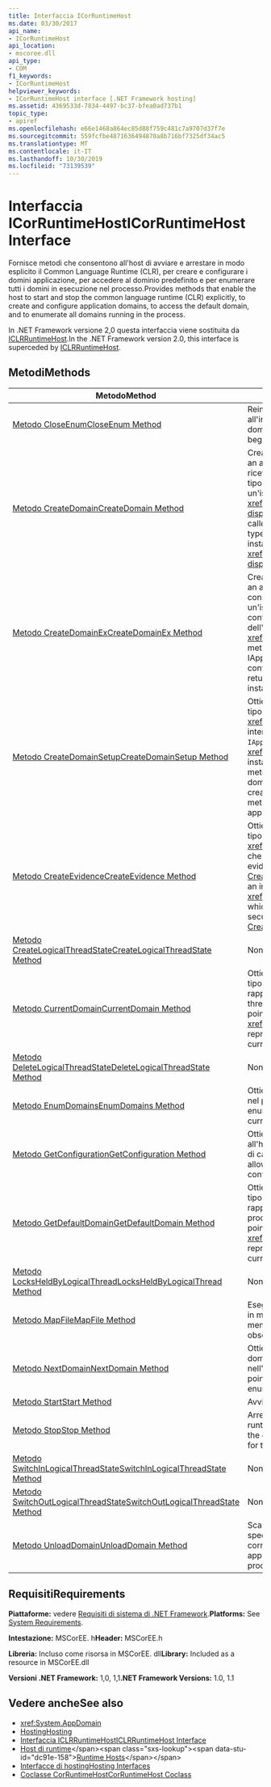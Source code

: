 ```yaml
---
title: Interfaccia ICorRuntimeHost
ms.date: 03/30/2017
api_name:
- ICorRuntimeHost
api_location:
- mscoree.dll
api_type:
- COM
f1_keywords:
- ICorRuntimeHost
helpviewer_keywords:
- ICorRuntimeHost interface [.NET Framework hosting]
ms.assetid: 4369533d-7834-4497-bc37-bfea0ad737b1
topic_type:
- apiref
ms.openlocfilehash: e66e1468a864ec85d88f759c481c7a9707d37f7e
ms.sourcegitcommit: 559fcfbe4871636494870a8b716bf7325df34ac5
ms.translationtype: MT
ms.contentlocale: it-IT
ms.lasthandoff: 10/30/2019
ms.locfileid: "73139539"
---
```

# <a name="icorruntimehost-interface"></a><span data-ttu-id="dc91e-102">Interfaccia ICorRuntimeHost</span><span class="sxs-lookup"><span data-stu-id="dc91e-102">ICorRuntimeHost Interface</span></span>
<span data-ttu-id="dc91e-103">Fornisce metodi che consentono all'host di avviare e arrestare in modo esplicito il Common Language Runtime (CLR), per creare e configurare i domini applicazione, per accedere al dominio predefinito e per enumerare tutti i domini in esecuzione nel processo.</span><span class="sxs-lookup"><span data-stu-id="dc91e-103">Provides methods that enable the host to start and stop the common language runtime (CLR) explicitly, to create and configure application domains, to access the default domain, and to enumerate all domains running in the process.</span></span>  
  
 <span data-ttu-id="dc91e-104">In .NET Framework versione 2,0 questa interfaccia viene sostituita da [ICLRRuntimeHost](../../../../docs/framework/unmanaged-api/hosting/iclrruntimehost-interface.md).</span><span class="sxs-lookup"><span data-stu-id="dc91e-104">In the .NET Framework version 2.0, this interface is superceded by [ICLRRuntimeHost](../../../../docs/framework/unmanaged-api/hosting/iclrruntimehost-interface.md).</span></span>  
  
## <a name="methods"></a><span data-ttu-id="dc91e-105">Metodi</span><span class="sxs-lookup"><span data-stu-id="dc91e-105">Methods</span></span>  
  
|<span data-ttu-id="dc91e-106">Metodo</span><span class="sxs-lookup"><span data-stu-id="dc91e-106">Method</span></span>|<span data-ttu-id="dc91e-107">Descrizione</span><span class="sxs-lookup"><span data-stu-id="dc91e-107">Description</span></span>|  
|------------|-----------------|  
|[<span data-ttu-id="dc91e-108">Metodo CloseEnum</span><span class="sxs-lookup"><span data-stu-id="dc91e-108">CloseEnum Method</span></span>](../../../../docs/framework/unmanaged-api/hosting/icorruntimehost-closeenum-method.md)|<span data-ttu-id="dc91e-109">Reimposta un enumeratore di dominio all'inizio dell'elenco di domini.</span><span class="sxs-lookup"><span data-stu-id="dc91e-109">Resets a domain enumerator back to the beginning of the domain list.</span></span>|  
|[<span data-ttu-id="dc91e-110">Metodo CreateDomain</span><span class="sxs-lookup"><span data-stu-id="dc91e-110">CreateDomain Method</span></span>](../../../../docs/framework/unmanaged-api/hosting/icorruntimehost-createdomain-method.md)|<span data-ttu-id="dc91e-111">Crea un dominio applicazione.</span><span class="sxs-lookup"><span data-stu-id="dc91e-111">Creates an application domain.</span></span> <span data-ttu-id="dc91e-112">Il chiamante riceve un puntatore di interfaccia di tipo <xref:System._AppDomain> a un'istanza di tipo <xref:System.AppDomain?displayProperty=nameWithType>.</span><span class="sxs-lookup"><span data-stu-id="dc91e-112">The caller receives an interface pointer of type <xref:System._AppDomain> to an instance of type <xref:System.AppDomain?displayProperty=nameWithType>.</span></span>|  
|[<span data-ttu-id="dc91e-113">Metodo CreateDomainEx</span><span class="sxs-lookup"><span data-stu-id="dc91e-113">CreateDomainEx Method</span></span>](../../../../docs/framework/unmanaged-api/hosting/icorruntimehost-createdomainex-method.md)|<span data-ttu-id="dc91e-114">Crea un dominio applicazione.</span><span class="sxs-lookup"><span data-stu-id="dc91e-114">Creates an application domain.</span></span> <span data-ttu-id="dc91e-115">Questo metodo consente al chiamante di passare un'istanza di IAppDomainSetup per configurare funzionalità aggiuntive dell'istanza di <xref:System._AppDomain> restituita.</span><span class="sxs-lookup"><span data-stu-id="dc91e-115">This method allows the caller to pass an IAppDomainSetup instance to configure additional features of the returned <xref:System._AppDomain> instance.</span></span>|  
|[<span data-ttu-id="dc91e-116">Metodo CreateDomainSetup</span><span class="sxs-lookup"><span data-stu-id="dc91e-116">CreateDomainSetup Method</span></span>](../../../../docs/framework/unmanaged-api/hosting/icorruntimehost-createdomainsetup-method.md)|<span data-ttu-id="dc91e-117">Ottiene un puntatore a interfaccia di tipo `IAppDomainSetup` a un'istanza di <xref:System.AppDomainSetup>.</span><span class="sxs-lookup"><span data-stu-id="dc91e-117">Gets an interface pointer of type `IAppDomainSetup` to an <xref:System.AppDomainSetup> instance.</span></span> <span data-ttu-id="dc91e-118">`IAppDomainSetup` fornisce i metodi per configurare gli aspetti di un dominio applicazione prima che venga creato.</span><span class="sxs-lookup"><span data-stu-id="dc91e-118">`IAppDomainSetup` provides methods to configure aspects of an application domain before it is created.</span></span>|  
|[<span data-ttu-id="dc91e-119">Metodo CreateEvidence</span><span class="sxs-lookup"><span data-stu-id="dc91e-119">CreateEvidence Method</span></span>](../../../../docs/framework/unmanaged-api/hosting/icorruntimehost-createevidence-method.md)|<span data-ttu-id="dc91e-120">Ottiene un puntatore a interfaccia di tipo <xref:System.Security.Principal.IIdentity>, che consente all'host di creare evidenze di sicurezza da passare a [CreateDomain](../../../../docs/framework/unmanaged-api/hosting/icorruntimehost-createdomain-method.md) o [CreateDomainEx](../../../../docs/framework/unmanaged-api/hosting/icorruntimehost-createdomainex-method.md).</span><span class="sxs-lookup"><span data-stu-id="dc91e-120">Gets an interface pointer of type <xref:System.Security.Principal.IIdentity>, which allows the host to create security evidence to pass to [CreateDomain](../../../../docs/framework/unmanaged-api/hosting/icorruntimehost-createdomain-method.md) or [CreateDomainEx](../../../../docs/framework/unmanaged-api/hosting/icorruntimehost-createdomainex-method.md).</span></span>|  
|[<span data-ttu-id="dc91e-121">Metodo CreateLogicalThreadState</span><span class="sxs-lookup"><span data-stu-id="dc91e-121">CreateLogicalThreadState Method</span></span>](../../../../docs/framework/unmanaged-api/hosting/icorruntimehost-createlogicalthreadstate-method.md)|<span data-ttu-id="dc91e-122">Non usare.</span><span class="sxs-lookup"><span data-stu-id="dc91e-122">Do not use.</span></span>|  
|[<span data-ttu-id="dc91e-123">Metodo CurrentDomain</span><span class="sxs-lookup"><span data-stu-id="dc91e-123">CurrentDomain Method</span></span>](../../../../docs/framework/unmanaged-api/hosting/icorruntimehost-currentdomain-method.md)|<span data-ttu-id="dc91e-124">Ottiene un puntatore a interfaccia di tipo <xref:System._AppDomain> che rappresenta il dominio caricato sul thread corrente.</span><span class="sxs-lookup"><span data-stu-id="dc91e-124">Gets an interface pointer of type <xref:System._AppDomain> that represents the domain loaded on the current thread.</span></span>|  
|[<span data-ttu-id="dc91e-125">Metodo DeleteLogicalThreadState</span><span class="sxs-lookup"><span data-stu-id="dc91e-125">DeleteLogicalThreadState Method</span></span>](../../../../docs/framework/unmanaged-api/hosting/icorruntimehost-deletelogicalthreadstate-method.md)|<span data-ttu-id="dc91e-126">Non usare.</span><span class="sxs-lookup"><span data-stu-id="dc91e-126">Do not use.</span></span>|  
|[<span data-ttu-id="dc91e-127">Metodo EnumDomains</span><span class="sxs-lookup"><span data-stu-id="dc91e-127">EnumDomains Method</span></span>](../../../../docs/framework/unmanaged-api/hosting/icorruntimehost-enumdomains-method.md)|<span data-ttu-id="dc91e-128">Ottiene un enumeratore per i domini nel processo corrente.</span><span class="sxs-lookup"><span data-stu-id="dc91e-128">Gets an enumerator for the domains in the current process.</span></span>|  
|[<span data-ttu-id="dc91e-129">Metodo GetConfiguration</span><span class="sxs-lookup"><span data-stu-id="dc91e-129">GetConfiguration Method</span></span>](../../../../docs/framework/unmanaged-api/hosting/icorruntimehost-getconfiguration-method.md)|<span data-ttu-id="dc91e-130">Ottiene un oggetto che consente all'host di specificare la configurazione di callback di CLR.</span><span class="sxs-lookup"><span data-stu-id="dc91e-130">Gets an object that allows the host to specify the callback configuration of the CLR.</span></span>|  
|[<span data-ttu-id="dc91e-131">Metodo GetDefaultDomain</span><span class="sxs-lookup"><span data-stu-id="dc91e-131">GetDefaultDomain Method</span></span>](../../../../docs/framework/unmanaged-api/hosting/icorruntimehost-getdefaultdomain-method.md)|<span data-ttu-id="dc91e-132">Ottiene un puntatore a interfaccia di tipo <xref:System._AppDomain> che rappresenta il dominio predefinito per il processo corrente.</span><span class="sxs-lookup"><span data-stu-id="dc91e-132">Gets an interface pointer of type <xref:System._AppDomain> that represents the default domain for the current process.</span></span>|  
|[<span data-ttu-id="dc91e-133">Metodo LocksHeldByLogicalThread</span><span class="sxs-lookup"><span data-stu-id="dc91e-133">LocksHeldByLogicalThread Method</span></span>](../../../../docs/framework/unmanaged-api/hosting/icorruntimehost-locksheldbylogicalthread-method.md)|<span data-ttu-id="dc91e-134">Non usare.</span><span class="sxs-lookup"><span data-stu-id="dc91e-134">Do not use.</span></span>|  
|[<span data-ttu-id="dc91e-135">Metodo MapFile</span><span class="sxs-lookup"><span data-stu-id="dc91e-135">MapFile Method</span></span>](../../../../docs/framework/unmanaged-api/hosting/icorruntimehost-mapfile-method.md)|<span data-ttu-id="dc91e-136">Esegue il mapping del file specificato in memoria.</span><span class="sxs-lookup"><span data-stu-id="dc91e-136">Maps the specified file into memory.</span></span> <span data-ttu-id="dc91e-137">Questo metodo è obsoleto.</span><span class="sxs-lookup"><span data-stu-id="dc91e-137">This method is obsolete.</span></span>|  
|[<span data-ttu-id="dc91e-138">Metodo NextDomain</span><span class="sxs-lookup"><span data-stu-id="dc91e-138">NextDomain Method</span></span>](../../../../docs/framework/unmanaged-api/hosting/icorruntimehost-nextdomain-method.md)|<span data-ttu-id="dc91e-139">Ottiene un puntatore a interfaccia al dominio successivo nell'enumerazione.</span><span class="sxs-lookup"><span data-stu-id="dc91e-139">Gets an interface pointer to the next domain in the enumeration.</span></span>|  
|[<span data-ttu-id="dc91e-140">Metodo Start</span><span class="sxs-lookup"><span data-stu-id="dc91e-140">Start Method</span></span>](../../../../docs/framework/unmanaged-api/hosting/icorruntimehost-start-method.md)|<span data-ttu-id="dc91e-141">Avvia CLR.</span><span class="sxs-lookup"><span data-stu-id="dc91e-141">Starts the CLR.</span></span>|  
|[<span data-ttu-id="dc91e-142">Metodo Stop</span><span class="sxs-lookup"><span data-stu-id="dc91e-142">Stop Method</span></span>](../../../../docs/framework/unmanaged-api/hosting/icorruntimehost-stop-method.md)|<span data-ttu-id="dc91e-143">Arresta l'esecuzione del codice nel runtime per il processo corrente.</span><span class="sxs-lookup"><span data-stu-id="dc91e-143">Stops the execution of code in the runtime for the current process.</span></span>|  
|[<span data-ttu-id="dc91e-144">Metodo SwitchInLogicalThreadState</span><span class="sxs-lookup"><span data-stu-id="dc91e-144">SwitchInLogicalThreadState Method</span></span>](../../../../docs/framework/unmanaged-api/hosting/icorruntimehost-switchinlogicalthreadstate-method.md)|<span data-ttu-id="dc91e-145">Non usare.</span><span class="sxs-lookup"><span data-stu-id="dc91e-145">Do not use.</span></span>|  
|[<span data-ttu-id="dc91e-146">Metodo SwitchOutLogicalThreadState</span><span class="sxs-lookup"><span data-stu-id="dc91e-146">SwitchOutLogicalThreadState Method</span></span>](../../../../docs/framework/unmanaged-api/hosting/icorruntimehost-switchoutlogicalthreadstate-method.md)|<span data-ttu-id="dc91e-147">Non usare.</span><span class="sxs-lookup"><span data-stu-id="dc91e-147">Do not use.</span></span>|  
|[<span data-ttu-id="dc91e-148">Metodo UnloadDomain</span><span class="sxs-lookup"><span data-stu-id="dc91e-148">UnloadDomain Method</span></span>](../../../../docs/framework/unmanaged-api/hosting/icorruntimehost-unloaddomain-method.md)|<span data-ttu-id="dc91e-149">Scarica il dominio applicazione specificato dal processo corrente.</span><span class="sxs-lookup"><span data-stu-id="dc91e-149">Unloads the specified application domain from the current process.</span></span>|  
  
## <a name="requirements"></a><span data-ttu-id="dc91e-150">Requisiti</span><span class="sxs-lookup"><span data-stu-id="dc91e-150">Requirements</span></span>  
 <span data-ttu-id="dc91e-151">**Piattaforme:** vedere [Requisiti di sistema di .NET Framework](../../../../docs/framework/get-started/system-requirements.md).</span><span class="sxs-lookup"><span data-stu-id="dc91e-151">**Platforms:** See [System Requirements](../../../../docs/framework/get-started/system-requirements.md).</span></span>  
  
 <span data-ttu-id="dc91e-152">**Intestazione:** MSCorEE. h</span><span class="sxs-lookup"><span data-stu-id="dc91e-152">**Header:** MSCorEE.h</span></span>  
  
 <span data-ttu-id="dc91e-153">**Libreria:** Incluso come risorsa in MSCorEE. dll</span><span class="sxs-lookup"><span data-stu-id="dc91e-153">**Library:** Included as a resource in MSCorEE.dll</span></span>  
  
 <span data-ttu-id="dc91e-154">**Versioni .NET Framework:** 1,0, 1,1</span><span class="sxs-lookup"><span data-stu-id="dc91e-154">**.NET Framework Versions:** 1.0, 1.1</span></span>  
  
## <a name="see-also"></a><span data-ttu-id="dc91e-155">Vedere anche</span><span class="sxs-lookup"><span data-stu-id="dc91e-155">See also</span></span>

- <xref:System.AppDomain>
- [<span data-ttu-id="dc91e-156">Hosting</span><span class="sxs-lookup"><span data-stu-id="dc91e-156">Hosting</span></span>](../../../../docs/framework/unmanaged-api/hosting/index.md)
- [<span data-ttu-id="dc91e-157">Interfaccia ICLRRuntimeHost</span><span class="sxs-lookup"><span data-stu-id="dc91e-157">ICLRRuntimeHost Interface</span></span>](../../../../docs/framework/unmanaged-api/hosting/iclrruntimehost-interface.md)
- <span data-ttu-id="dc91e-158">[Host di runtime](https://docs.microsoft.com/previous-versions/dotnet/netframework-4.0/a51xd4ze(v=vs.100))</span><span class="sxs-lookup"><span data-stu-id="dc91e-158">[Runtime Hosts](https://docs.microsoft.com/previous-versions/dotnet/netframework-4.0/a51xd4ze(v=vs.100))</span></span>
- [<span data-ttu-id="dc91e-159">Interfacce di hosting</span><span class="sxs-lookup"><span data-stu-id="dc91e-159">Hosting Interfaces</span></span>](../../../../docs/framework/unmanaged-api/hosting/hosting-interfaces.md)
- [<span data-ttu-id="dc91e-160">Coclasse CorRuntimeHost</span><span class="sxs-lookup"><span data-stu-id="dc91e-160">CorRuntimeHost Coclass</span></span>](../../../../docs/framework/unmanaged-api/hosting/corruntimehost-coclass.md)
